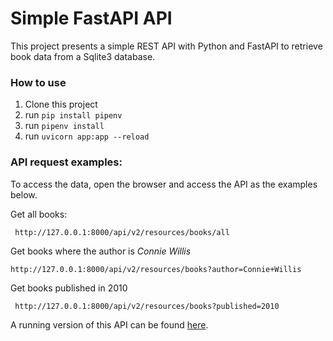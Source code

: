 # Simple FastAPI API

This project presents a simple REST API with Python and FastAPI to retrieve book data from a Sqlite3 database.

### How to use

1. Clone this project
2. run ```pip install pipenv```
3. run ```pipenv install```
4. run ```uvicorn app:app --reload```

### API request examples:
To access the data, open the browser and access the API as the examples below.

Get all books:

``` http://127.0.0.1:8000/api/v2/resources/books/all```

Get books where the author is *Connie Willis*

```http://127.0.0.1:8000/api/v2/resources/books?author=Connie+Willis```

Get books published in 2010

``` http://127.0.0.1:8000/api/v2/resources/books?published=2010```

A running version of this API can be found [here](https://simpleflaskapi-cpatrickalves.herokuapp.com/).